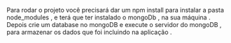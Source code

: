 Para rodar o projeto você precisará dar um npm install para instalar a pasta node_modules , e terá que ter instalado o mongoDb ,
na sua máquina .
Depois crie um database no mongoDB e execute o servidor do mongoDB , para armazenar os dados que foi incluindo na aplicação . 

